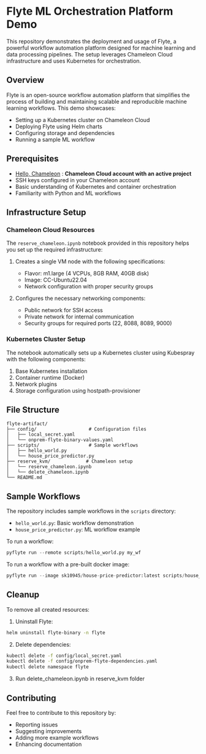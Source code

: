 # Flyte ML Orchestration Platform Demo

This repository demonstrates the deployment and usage of Flyte, a powerful workflow automation platform designed for machine learning and data processing pipelines. The setup leverages Chameleon Cloud infrastructure and uses Kubernetes for orchestration.

## Overview

Flyte is an open-source workflow automation platform that simplifies the process of building and maintaining scalable and reproducible machine learning workflows. This demo showcases:

- Setting up a Kubernetes cluster on Chameleon Cloud
- Deploying Flyte using Helm charts
- Configuring storage and dependencies
- Running a sample ML workflow

## Prerequisites

-  [Hello, Chameleon](https://teaching-on-testbeds.github.io/blog/hello-chameleon) : **Chameleon Cloud account with an active project**
- SSH keys configured in your Chameleon account
- Basic understanding of Kubernetes and container orchestration
- Familiarity with Python and ML workflows

## Infrastructure Setup

### Chameleon Cloud Resources

The `reserve_chameleon.ipynb` notebook provided in this repository helps you set up the required infrastructure:

1. Creates a single VM node with the following specifications:
   - Flavor: m1.large (4 VCPUs, 8GB RAM, 40GB disk)
   - Image: CC-Ubuntu22.04
   - Network configuration with proper security groups

2. Configures the necessary networking components:
   - Public network for SSH access
   - Private network for internal communication
   - Security groups for required ports (22, 8088, 8089, 9000)

### Kubernetes Cluster Setup

The notebook automatically sets up a Kubernetes cluster using Kubespray with the following components:

1. Base Kubernetes installation
2. Container runtime (Docker)
3. Network plugins
4. Storage configuration using hostpath-provisioner

## File Structure

```
flyte-artifact/
├── config/                   # Configuration files
│   ├── local_secret.yaml
│   └── onprem-flyte-binary-values.yaml
├── scripts/                  # Sample workflows
│   ├── hello_world.py
│   └── house_price_predictor.py
├── reserve_kvm/             # Chameleon setup
│   └── reserve_chameleon.ipynb
│   └── delete_chameleon.ipynb
└── README.md
```

## Sample Workflows

The repository includes sample workflows in the `scripts` directory:

- `hello_world.py`: Basic workflow demonstration
- `house_price_predictor.py`: ML workflow example

To run a workflow:
```python
pyflyte run --remote scripts/hello_world.py my_wf
```
To run a workflow with a pre-built docker image:
```python
pyflyte run --image sk10945/house-price-predictor:latest scripts/house_price_predictor.py house_price_wf
```



## Cleanup

To remove all created resources:

1. Uninstall Flyte:
```bash
helm uninstall flyte-binary -n flyte
```

2. Delete dependencies:
```bash
kubectl delete -f config/local_secret.yaml
kubectl delete -f config/onprem-flyte-dependencies.yaml
kubectl delete namespace flyte
```

3. Run delete_chameleon.ipynb in reserve_kvm folder

## Contributing

Feel free to contribute to this repository by:
- Reporting issues
- Suggesting improvements
- Adding more example workflows
- Enhancing documentation

